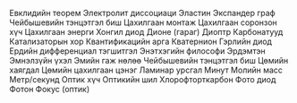 Евклидийн теорем
Электролит диссоциаци
Эластин
Экспандер граф
Чейбышевийн тэнцэтгэл биш
Цахилгаан монтаж
Цахилгаан соронзон хүч
Цахилгаан энерги
Хонгил диод
Дионе (гараг)
Диоптр
Карбонатууд
Катализаторын хор
Квантификацийн арга
Кватернион
Гэрлийн диод
Ердийн дифференциал тэгшитгэл
Энэтхэгийн философи
Эрдэмтэн
Эмнэлзүйн үхэл
Эмийн гаж нөлөө
Чейбышевийн тэнцэтгэл биш
Цөмийн хаягдал
Цөмийн цахилгаан цэнэг
Ламинар урсгал
Минут
Молийн масс
Метр/секунд
Оптик хүч
Оптикийн шил
Хлорофторткарбон
Фото диод
Фотон
Фокус (оптик)
